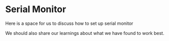 # Serial Monitor

Here is a space for us to discuss how to set up serial monitor

We should also share our learnings about what we have found to work best. 